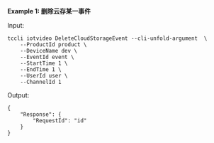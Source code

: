 **Example 1: 删除云存某一事件**



Input: 

```
tccli iotvideo DeleteCloudStorageEvent --cli-unfold-argument  \
    --ProductId product \
    --DeviceName dev \
    --EventId event \
    --StartTime 1 \
    --EndTime 1 \
    --UserId user \
    --ChannelId 1
```

Output: 
```
{
    "Response": {
        "RequestId": "id"
    }
}
```

